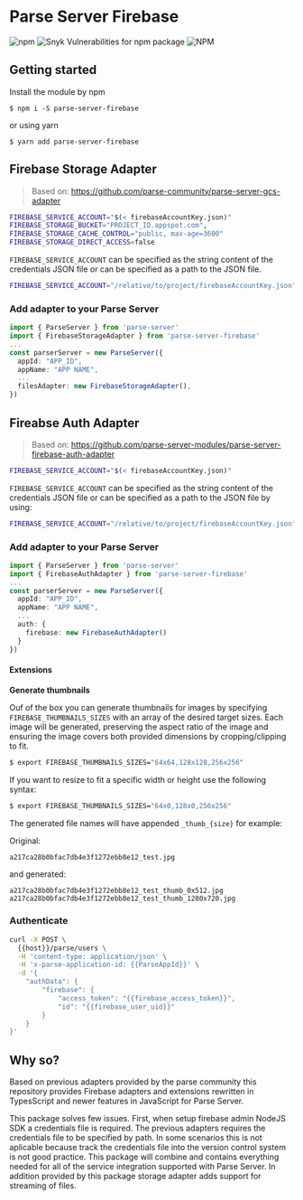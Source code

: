 # Parse Server Firebase

![npm](https://img.shields.io/npm/v/parse-server-firebase) ![Snyk Vulnerabilities for npm package](https://img.shields.io/snyk/vulnerabilities/npm/parse-server-firebase) ![NPM](https://img.shields.io/npm/l/parse-server-firebase)

## Getting started

Install the module by npm

```
$ npm i -S parse-server-firebase
```

or using yarn

```
$ yarn add parse-server-firebase
```

## Firebase Storage Adapter
> Based on: https://github.com/parse-community/parse-server-gcs-adapter

```bash
FIREBASE_SERVICE_ACCOUNT="$(< firebaseAccountKey.json)"
FIREBASE_STORAGE_BUCKET="PROJECT_ID.appspot.com",
FIREBASE_STORAGE_CACHE_CONTROL="public, max-age=3600"
FIREBASE_STORAGE_DIRECT_ACCESS=false
```

`FIREBASE_SERVICE_ACCOUNT` can be specified as the string content of the credentials JSON file or can be specified as a path to the JSON file.

```bash
FIREBASE_SERVICE_ACCOUNT="/relative/to/project/firebaseAccountKey.json"
```

### Add adapter to your Parse Server

```ts
import { ParseServer } from 'parse-server'
import { FirebaseStorageAdapter } from 'parse-server-firebase'
...
const parserServer = new ParseServer({
  appId: "APP_ID",
  appName: "APP NAME",
  ...
  filesAdapter: new FirebaseStorageAdapter(),
})
```

## Fireabse Auth Adapter
> Based on: https://github.com/parse-server-modules/parse-server-firebase-auth-adapter

```bash
FIREBASE_SERVICE_ACCOUNT="$(< firebaseAccountKey.json)"
```

`FIREBASE_SERVICE_ACCOUNT` can be specified as the string content of the credentials JSON file or can be specified as a path to the JSON file by using:

```bash
FIREBASE_SERVICE_ACCOUNT="/relative/to/project/firebaseAccountKey.json"
```

### Add adapter to your Parse Server

```ts
import { ParseServer } from 'parse-server'
import { FirebaseAuthAdapter } from 'parse-server-firebase'
...
const parserServer = new ParseServer({
  appId: "APP_ID",
  appName: "APP NAME",
  ...
  auth: {
    firebase: new FirebaseAuthAdapter()
  }
})
```

#### Extensions

**Generate thumbnails**

Ouf of the box you can generate thumbnails for images by specifying `FIREBASE_THUMBNAILS_SIZES` with an array of the desired target sizes. Each image will be generated, preserving the aspect ratio of the image and ensuring the image covers both provided dimensions by cropping/clipping to fit.

```bash
$ export FIREBASE_THUMBNAILS_SIZES="64x64,128x128,256x256"
```

If you want to resize to fit a specific width or height use the following syntax:

```bash
$ export FIREBASE_THUMBNAILS_SIZES="64x0,128x0,256x256"
```

The generated file names will have appended `_thumb_{size}` for example:

Original:

```
a217ca28b0bfac7db4e3f1272ebb8e12_test.jpg
```

and generated:

```
a217ca28b0bfac7db4e3f1272ebb8e12_test_thumb_0x512.jpg
a217ca28b0bfac7db4e3f1272ebb8e12_test_thumb_1280x720.jpg
```

### Authenticate

```bash
curl -X POST \
  {{host}}/parse/users \
  -H 'content-type: application/json' \
  -H 'x-parse-application-id: {{ParseAppId}}' \
  -d '{
    "authData": {
    	"firebase": {
    		"access_token": "{{firebase_access_token}}",
    		"id": "{{firebase_user_uid}}"
    	}
    }
}'
```

## Why so?

Based on previous adapters provided by the parse community this repository provides Firebase adapters and extensions rewritten in TypesScript and newer features in JavaScript for Parse Server.

This package solves few issues. First, when setup firebase admin NodeJS SDK a credentials file is required. The previous adapters requires the credentials file to be specified by path. In some scenarios this is not aplicable because track the credentials file into the version control system is not good practice. This package will combine and contains everything needed for all of the service integration supported with Parse Server. In addition provided by this package storage adapter adds support for streaming of files.
